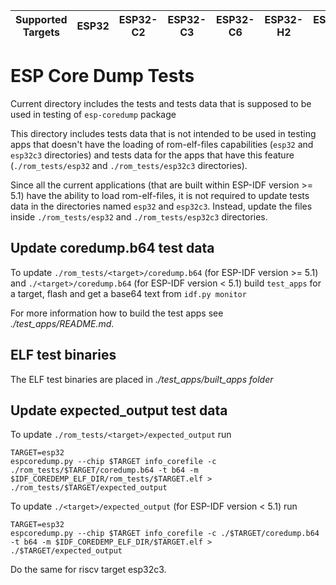 | Supported Targets | ESP32 | ESP32-C2 | ESP32-C3 | ESP32-C6 | ESP32-H2 | ESP32-S2 | ESP32-S3 |
| ----------------- | ----- | -------- | -------- | -------- | -------- | -------- | -------- |

# ESP Core Dump Tests

Current directory includes the tests and tests data that is supposed to be used in testing of `esp-coredump` package

This directory includes tests data that is not intended to be used in testing apps that doesn't have the loading of rom-elf-files capabilities (`esp32` and `esp32c3` directories) and tests data for the apps that have this feature (`./rom_tests/esp32` and `./rom_tests/esp32c3` directories).

Since all the current applications (that are built within ESP-IDF version >= 5.1) have the ability to load rom-elf-files, it is not required to update tests data in the directories named `esp32` and `esp32c3`. Instead, update the files inside `./rom_tests/esp32` and `./rom_tests/esp32c3` directories.

## Update coredump.b64 test data

To update `./rom_tests/<target>/coredump.b64`  (for ESP-IDF version >= 5.1)  and `./<target>/coredump.b64` (for ESP-IDF version < 5.1) build `test_apps` for a target, flash and get a base64 text from `idf.py monitor`

For more information how to build the test apps see _./test_apps/README.md_.

## ELF test binaries

The ELF test binaries are placed in _./test_apps/built_apps folder_


## Update expected_output test data

To update `./rom_tests/<target>/expected_output` run

```
TARGET=esp32
espcoredump.py --chip $TARGET info_corefile -c ./rom_tests/$TARGET/coredump.b64 -t b64 -m $IDF_COREDEMP_ELF_DIR/rom_tests/$TARGET.elf > ./rom_tests/$TARGET/expected_output
```

To update `./<target>/expected_output` (for ESP-IDF version < 5.1) run

```
TARGET=esp32
espcoredump.py --chip $TARGET info_corefile -c ./$TARGET/coredump.b64 -t b64 -m $IDF_COREDEMP_ELF_DIR/$TARGET.elf > ./$TARGET/expected_output
```

Do the same for riscv target esp32c3.
